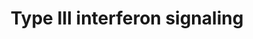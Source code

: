 ---
annotations:
- id: PW:0000892
  parent: signaling pathway
  type: Pathway Ontology
  value: interleukin-28B signaling pathway
- id: PW:0000209
  parent: signaling pathway
  type: Pathway Ontology
  value: Jak-Stat signaling pathway
- id: PW:0000893
  parent: signaling pathway
  type: Pathway Ontology
  value: interleukin-29 signaling pathway
- id: PW:0000891
  parent: signaling pathway
  type: Pathway Ontology
  value: interleukin-28A signaling pathway
authors:
- Mkutmon
description: The recently identified type III interferon group consists of three IFN-λ
  (lambda) genes encoding molecules called IFN-λ1, IFN-λ2 and IFN-λ3 (also called
  IL29, IL28A and IL28B respectively). These IFNs signal through a receptor complex
  consisting of IL10R2 (also called CRF2-4) and IFNLR1 (also called CRF2-12).
last-edited: 2016-07-14
organisms:
- Bos taurus
redirect_from:
- /index.php/Pathway:WP3173
- /instance/WP3173
- /instance/WP3173_r86896
revision: r86896
schema-jsonld:
- '@context': https://schema.org/
  '@id': https://wikipathways.github.io/pathways/WP3173.html
  '@type': Dataset
  creator:
    '@type': Organization
    name: WikiPathways
  description: The recently identified type III interferon group consists of three
    IFN-λ (lambda) genes encoding molecules called IFN-λ1, IFN-λ2 and IFN-λ3 (also
    called IL29, IL28A and IL28B respectively). These IFNs signal through a receptor
    complex consisting of IL10R2 (also called CRF2-4) and IFNLR1 (also called CRF2-12).
  keywords:
  - IFNL1
  - IFNLR1
  - IL10RB
  - JAK1
  - STAT1
  - STAT2
  - TYK2
  license: CC0
  name: Type III interferon signaling
seo: CreativeWork
title: Type III interferon signaling
wpid: WP3173
---
